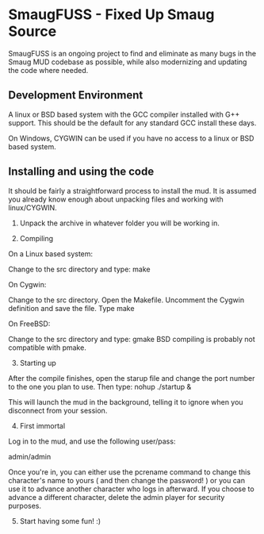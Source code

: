 # SmaugFUSS - Fixed Up Smaug Source

SmaugFUSS is an ongoing project to find and eliminate as many bugs in the Smaug MUD codebase as possible, while also modernizing and updating the code where needed.

## Development Environment

A linux or BSD based system with the GCC compiler installed with G++ support. This should be the default for any standard GCC install these days.

On Windows, CYGWIN can be used if you have no access to a linux or BSD based system.

## Installing and using the code

It should be fairly a straightforward process to install the mud. It is assumed you already know enough about unpacking files and working with linux/CYGWIN.

1. Unpack the archive in whatever folder you will be working in.

2. Compiling

On a Linux based system:

Change to the src directory and type: make

On Cygwin:

Change to the src directory.
Open the Makefile.
Uncomment the Cygwin definition and save the file.
Type make

On FreeBSD:

Change to the src directory and type: gmake
BSD compiling is probably not compatible with pmake.

3. Starting up

After the compile finishes, open the starup file and change the port number to the one you plan to use.
Then type: nohup ./startup &

This will launch the mud in the background, telling it to ignore when you disconnect from your session.

4. First immortal

Log in to the mud, and use the following user/pass:

admin/admin

Once you're in, you can either use the pcrename command to change this character's name to yours ( and then change the password! ) or you can use it to advance another character who logs in afterward. If you choose to advance a different character, delete the admin player for security purposes.

5. Start having some fun! :)
